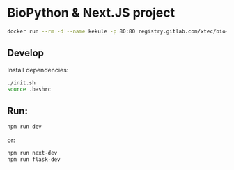 # BioPython & Next.JS project

```sh
docker run --rm -d --name kekule -p 80:80 registry.gitlab.com/xtec/bio-sequence
```

## Develop

Install dependencies:

```sh
./init.sh
source .bashrc
```


## Run:

```sh
npm run dev
```

or:

```sh
npm run next-dev
npm run flask-dev
```
